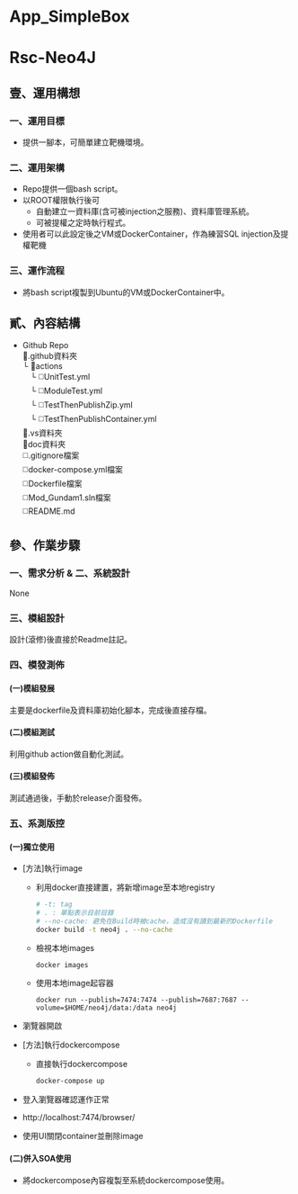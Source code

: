# App_SimpleBox
# Rsc-Neo4J

## 壹、運用構想

### 一、運用目標

* 提供一腳本，可簡單建立靶機環境。

### 二、運用架構

* Repo提供一個bash script。
* 以ROOT權限執行後可
  * 自動建立一資料庫(含可被injection之服務)、資料庫管理系統。
  * 可被提權之定時執行程式。
* 使用者可以此設定後之VM或DockerContainer，作為練習SQL injection及提權靶機
  
### 三、運作流程

* 將bash script複製到Ubuntu的VM或DockerContainer中。

## 貳、內容結構

* Github Repo<br/>
  📁.github資料夾<br/>
  └ 📁actions<br/>
  　└ ◻️UnitTest.yml<br/>
  　└ ◻️ModuleTest.yml<br/>
  　└ ◻️TestThenPublishZip.yml<br/>
  　└ ◻️TestThenPublishContainer.yml<br/>
  📁.vs資料夾<br/>
  📁doc資料夾<br/>
  ◻️.gitignore檔案<br/>
  ◻️docker-compose.yml檔案<br/>
  ◻️Dockerfile檔案<br/>
  ◻️Mod_Gundam1.sln檔案<br/>
  ◻️README.md<br/>

## 參、作業步驟

### 一、需求分析 & 二、系統設計

None

### 三、模組設計

設計(滾修)後直接於Readme註記。

### 四、模發測佈

#### (一)模組發展

主要是dockerfile及資料庫初始化腳本，完成後直接存檔。

#### (二)模組測試

利用github action做自動化測試。

#### (三)模組發佈

測試通過後，手動於release介面發佈。

### 五、系測版控

#### (一)獨立使用

* [方法]執行image
  * 利用docker直接建置，將新增image至本地registry
    ```bash
    # -t: tag
    # . : 單點表示目前目錄
    # --no-cache: 避免在Build時被cache，造成沒有讀到最新的Dockerfile
    docker build -t neo4j . --no-cache
    ```
  * 檢視本地images
    ```bash
    docker images
    ```  
  * 使用本地image起容器
    ```
    docker run --publish=7474:7474 --publish=7687:7687 --volume=$HOME/neo4j/data:/data neo4j
    ```
* 瀏覽器開啟 
* [方法]執行dockercompose
  * 直接執行dockercompose
    ```powershell
    docker-compose up
    ```
* 登入瀏覽器確認運作正常
* http://localhost:7474/browser/

* 使用UI關閉container並刪除image

#### (二)併入SOA使用

* 將dockercompose內容複製至系統dockercompose使用。

